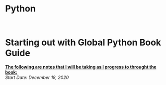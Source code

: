 # Python

</br>
<h1>Starting out with Global Python <b>Book Guide</b></h1>
<u><b>The following are notes that I will be taking as I progress to throught the book:</b></u>
</br>
<i>Start Date: December 18, 2020</i>


